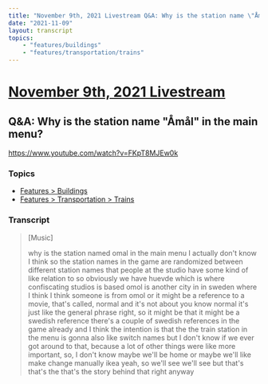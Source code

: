 ```yaml
---
title: "November 9th, 2021 Livestream Q&A: Why is the station name \"Åmål\" in the main menu?"
date: "2021-11-09"
layout: transcript
topics:
    - "features/buildings"
    - "features/transportation/trains"
---
```

# [November 9th, 2021 Livestream](../2021-11-09.md)
## Q&A: Why is the station name "Åmål" in the main menu?
https://www.youtube.com/watch?v=FKpT8MJEw0k

### Topics
* [Features > Buildings](../topics/features/buildings.md)
* [Features > Transportation > Trains](../topics/features/transportation/trains.md)

### Transcript

>
> [Music]
>
> why is the station named omal in the main menu I actually don't know I think so the station names in the game are randomized between different station names that people at the studio have some kind of like relation to so obviously we have huevde which is where confiscating studios is based omol is another city in in sweden where I think I think someone is from omol or it might be a reference to a movie, that's called, normal and it's not about you know normal it's just like the general phrase right, so it might be that it might be a swedish reference there's a couple of swedish references in the game already and I think the intention is that the the train station in the menu is gonna also like switch names but I don't know if we ever got around to that, because a lot of other things were like more important, so, I don't know maybe we'll be home or maybe we'll like make change manually ikea yeah, so we'll see we'll see but that's that's the that's the story behind that right anyway
